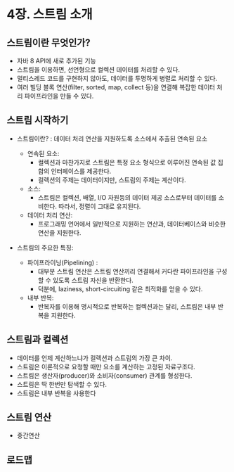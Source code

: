 # 4장. 스트림 소개

## 스트림이란 무엇인가?

- 자바 8 API에 새로 추가된 기능
- 스트림을 이용하면, 선언형으로 컬렉션 데이터를 처리할 수 있다.
- 멀티스레드 코드를 구현하지 않아도, 데이터를 투명하게 병렬로 처리할 수 있다.
- 여러 빌딩 블록 연산(filter, sorted, map, collect 등)을 연결해 복잡한 데이터 처리 파이프라인을 만들 수 있다.

## 스트림 시작하기

- 스트림이란? : 데이터 처리 연산을 지원하도록 소스에서 추출된 연속된 요소
    - 연속된 요소:
        - 컬렉션과 마찬가지로 스트림은 특정 요소 형식으로 이루어진 연속된 값 집합의 인터페이스를 제공한다.
        - 컬렉션의 주제는 데이터이지만, 스트림의 주제는 계산이다.
    - 소스:
        - 스트림은 컬렉션, 배열, I/O 자원등의 데이터 제공 소스로부터 데이터를 소비한다. 따라서, 정렬이 그대로 유지된다.
    - 데이터 처리 연산:
        - 프로그래밍 언어에서 일반적으로 지원하는 연산과, 데이터베이스와 비슷한 연산을 지원한다.

- 스트림의 주요한 특징:
    - 파이프라이닝(Pipelining) :
        - 대부분 스트림 연산은 스트림 연산끼리 연결해서 커다란 파이프라인을 구성할 수 있도록 스트림 자신을 반환한다.
        - 덕분에, laziness, short-circuiting 같은 최적화를 얻을 수 있다.
    - 내부 반복:
        - 반복자를 이용해 명시적으로 반복하는 컬렉션과는 달리, 스트림은 내부 반복을 지원한다.

## 스트림과 컬렉션

- 데이터를 언제 계산하느냐가 컬렉션과 스트림의 가장 큰 차이.
- 스트림은 이론적으로 요청할 때만 요소를 계산하는 고정된 자료구조다.
- 스트림은 생산자(producer)와 소비자(consumer) 관계를 형성한다.
- 스트림은 딱 한번만 탐색할 수 있다.
- 스트림은 내부 반복을 사용한다

## 스트림 연산
- 중간연산

## 로드맵
